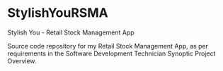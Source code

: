 # StylishYouRSMA
Stylish You - Retail Stock Management App

Source code repository for my Retail Stock Management App, as per requirements in the Software Development Technician Synoptic Project Overview.
